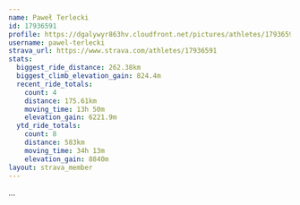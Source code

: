 ```yaml
---
name: Paweł Terlecki
id: 17936591
profile: https://dgalywyr863hv.cloudfront.net/pictures/athletes/17936591/5577025/4/large.jpg
username: pawel-terlecki
strava_url: https://www.strava.com/athletes/17936591
stats:
  biggest_ride_distance: 262.38km
  biggest_climb_elevation_gain: 824.4m
  recent_ride_totals:
    count: 4
    distance: 175.61km
    moving_time: 13h 50m
    elevation_gain: 6221.9m
  ytd_ride_totals:
    count: 8
    distance: 583km
    moving_time: 34h 13m
    elevation_gain: 8840m
layout: strava_member
--- 
```

...

